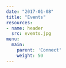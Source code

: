 ```yaml
---
date: "2017-01-08"
title: "Events"
resources:
- name: header
  src: events.jpg
menu:
  main:
    parent: 'Connect'
    weight: 50
---
```

